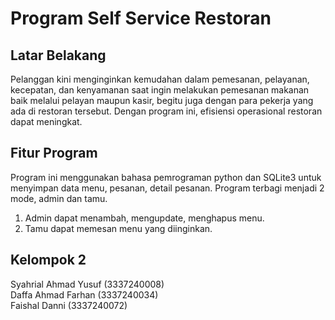 # Program Self Service Restoran
## Latar Belakang
Pelanggan kini menginginkan kemudahan dalam pemesanan, pelayanan, kecepatan, dan kenyamanan saat ingin melakukan pemesanan makanan baik melalui pelayan maupun kasir, begitu juga dengan para pekerja yang ada di restoran tersebut. Dengan program ini, efisiensi operasional restoran dapat meningkat.
## Fitur Program
Program ini menggunakan bahasa pemrograman python dan SQLite3 untuk menyimpan data menu, pesanan, detail pesanan.
Program terbagi menjadi 2 mode, admin dan tamu.
1. Admin dapat menambah, mengupdate, menghapus menu.
2. Tamu dapat memesan menu yang diinginkan.
## Kelompok 2
Syahrial Ahmad Yusuf (3337240008)  
Daffa Ahmad Farhan (3337240034)  
Faishal Danni (3337240072)
